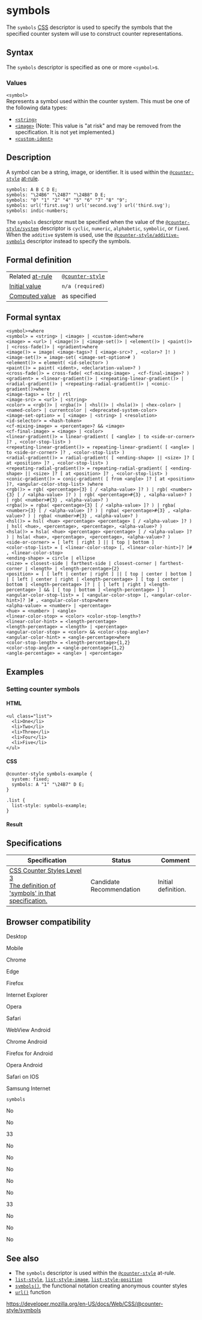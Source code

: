 # symbols

The `symbols` [CSS](https://developer.mozilla.org/en-US/docs/Web/CSS) descriptor is used to specify the symbols that the specified counter system will use to construct counter representations.

## Syntax

The `symbols` descriptor is specified as one or more `<symbol>`s.

### Values

`<symbol>`  
Represents a symbol used within the counter system. This must be one of the following data types:

- [`<string>`](../string)
- [`<image>`](../image) (Note: This value is "at risk" and may be removed from the specification. It is not yet implemented.)
- [`<custom-ident>`](../custom-ident)

## Description

A symbol can be a string, image, or identifier. It is used within the [`@counter-style`](../@counter-style) [at-rule](../at-rule).

    symbols: A B C D E;
    symbols: "\24B6" "\24B7" "\24B8" D E;
    symbols: "0" "1" "2" "4" "5" "6" "7" "8" "9";
    symbols: url('first.svg') url('second.svg') url('third.svg');
    symbols: indic-numbers;

The `symbols` descriptor must be specified when the value of the [`@counter-style/system`](system) descriptor is `cyclic`, `numeric`, `alphabetic`, `symbolic`, or `fixed`. When the `additive` system is used, use the [`@counter-style/additive-symbols`](additive-symbols) descriptor instead to specify the symbols.

## Formal definition

<table><tbody><tr class="odd"><td>Related <a href="../at-rule">at-rule</a></td><td><a href="../@counter-style"><code>@counter-style</code></a></td></tr><tr class="even"><td><a href="../initial_value">Initial value</a></td><td><code>n/a (required)</code></td></tr><tr class="odd"><td><a href="../computed_value">Computed value</a></td><td>as specified</td></tr></tbody></table>

## Formal syntax

    <symbol>+where
    <symbol> = <string> | <image> | <custom-ident>where
    <image> = <url> | <image()> | <image-set()> | <element()> | <paint()> | <cross-fade()> | <gradient>where
    <image()> = image( <image-tags>? [ <image-src>? , <color>? ]! )
    <image-set()> = image-set( <image-set-option># )
    <element()> = element( <id-selector> )
    <paint()> = paint( <ident>, <declaration-value>? )
    <cross-fade()> = cross-fade( <cf-mixing-image> , <cf-final-image>? )
    <gradient> = <linear-gradient()> | <repeating-linear-gradient()> | <radial-gradient()> | <repeating-radial-gradient()> | <conic-gradient()>where
    <image-tags> = ltr | rtl
    <image-src> = <url> | <string>
    <color> = <rgb()> | <rgba()> | <hsl()> | <hsla()> | <hex-color> | <named-color> | currentcolor | <deprecated-system-color>
    <image-set-option> = [ <image> | <string> ] <resolution>
    <id-selector> = <hash-token>
    <cf-mixing-image> = <percentage>? && <image>
    <cf-final-image> = <image> | <color>
    <linear-gradient()> = linear-gradient( [ <angle> | to <side-or-corner> ]? , <color-stop-list> )
    <repeating-linear-gradient()> = repeating-linear-gradient( [ <angle> | to <side-or-corner> ]? , <color-stop-list> )
    <radial-gradient()> = radial-gradient( [ <ending-shape> || <size> ]? [ at <position> ]? , <color-stop-list> )
    <repeating-radial-gradient()> = repeating-radial-gradient( [ <ending-shape> || <size> ]? [ at <position> ]? , <color-stop-list> )
    <conic-gradient()> = conic-gradient( [ from <angle> ]? [ at <position> ]?, <angular-color-stop-list> )where
    <rgb()> = rgb( <percentage>{3} [ / <alpha-value> ]? ) | rgb( <number>{3} [ / <alpha-value> ]? ) | rgb( <percentage>#{3} , <alpha-value>? ) | rgb( <number>#{3} , <alpha-value>? )
    <rgba()> = rgba( <percentage>{3} [ / <alpha-value> ]? ) | rgba( <number>{3} [ / <alpha-value> ]? ) | rgba( <percentage>#{3} , <alpha-value>? ) | rgba( <number>#{3} , <alpha-value>? )
    <hsl()> = hsl( <hue> <percentage> <percentage> [ / <alpha-value> ]? ) | hsl( <hue>, <percentage>, <percentage>, <alpha-value>? )
    <hsla()> = hsla( <hue> <percentage> <percentage> [ / <alpha-value> ]? ) | hsla( <hue>, <percentage>, <percentage>, <alpha-value>? )
    <side-or-corner> = [ left | right ] || [ top | bottom ]
    <color-stop-list> = [ <linear-color-stop> [, <linear-color-hint>]? ]# , <linear-color-stop>
    <ending-shape> = circle | ellipse
    <size> = closest-side | farthest-side | closest-corner | farthest-corner | <length> | <length-percentage>{2}
    <position> = [ [ left | center | right ] || [ top | center | bottom ] | [ left | center | right | <length-percentage> ] [ top | center | bottom | <length-percentage> ]? | [ [ left | right ] <length-percentage> ] && [ [ top | bottom ] <length-percentage> ] ]
    <angular-color-stop-list> = [ <angular-color-stop> [, <angular-color-hint>]? ]# , <angular-color-stop>where
    <alpha-value> = <number> | <percentage>
    <hue> = <number> | <angle>
    <linear-color-stop> = <color> <color-stop-length>?
    <linear-color-hint> = <length-percentage>
    <length-percentage> = <length> | <percentage>
    <angular-color-stop> = <color> && <color-stop-angle>?
    <angular-color-hint> = <angle-percentage>where
    <color-stop-length> = <length-percentage>{1,2}
    <color-stop-angle> = <angle-percentage>{1,2}
    <angle-percentage> = <angle> | <percentage>

## Examples

### Setting counter symbols

#### HTML

    <ul class="list">
      <li>One</li>
      <li>Two</li>
      <li>Three</li>
      <li>Four</li>
      <li>Five</li>
    </ul>

#### CSS

    @counter-style symbols-example {
      system: fixed;
      symbols: A "1" "\24B7" D E;
    }

    .list {
      list-style: symbols-example;
    }

#### Result

## Specifications

<table><thead><tr class="header"><th>Specification</th><th>Status</th><th>Comment</th></tr></thead><tbody><tr class="odd"><td><a href="https://drafts.csswg.org/css-counter-styles-3/#counter-style-symbols">CSS Counter Styles Level 3<br />
<span class="small">The definition of 'symbols' in that specification.</span></a></td><td><span class="spec-cr">Candidate Recommendation</span></td><td>Initial definition.</td></tr></tbody></table>

## Browser compatibility

Desktop

Mobile

Chrome

Edge

Firefox

Internet Explorer

Opera

Safari

WebView Android

Chrome Android

Firefox for Android

Opera Android

Safari on IOS

Samsung Internet

`symbols`

No

No

33

No

No

No

No

No

33

No

No

No

## See also

- The `symbols` descriptor is used within the [`@counter-style`](../@counter-style) at-rule.
- [`list-style`](../list-style), [`list-style-image`](../list-style-image), [`list-style-position`](../list-style-position)
- [`symbols()`](<../symbols()>), the functional notation creating anonymous counter styles
- [`url()`](<../url()>) function

<a href="https://developer.mozilla.org/en-US/docs/Web/CSS/@counter-style/symbols" class="_attribution-link">https://developer.mozilla.org/en-US/docs/Web/CSS/@counter-style/symbols</a>
